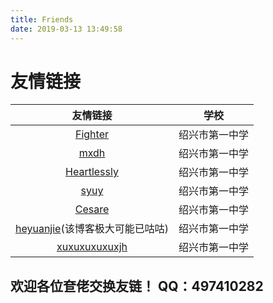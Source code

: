 ```yaml
---
title: Friends
date: 2019-03-13 13:49:58
---
```

# 友情链接
|  友情链接   |      学校      |
| :---------: | :------------: |
|   [Fighter](http://fighter.cf) | 绍兴市第一中学 |
| [mxdh](https://mxdh.github.io) | 绍兴市第一中学 |
| [Heartlessly](https://heartlessly.github.io) | 绍兴市第一中学 |
|    [syuy](https://hexo.syuy.top) | 绍兴市第一中学 |
|     [Cesare](https://cesarelg.github.io) | 绍兴市第一中学 |
| [heyuanjie](https://heyuanjie.github.io)(该博客极大可能已咕咕) | 绍兴市第一中学 |
| [xuxuxuxuxuxjh](https://xuxuxuxuxuxjh.github.io) |绍兴市第一中学 |

## 欢迎各位奆佬交换友链！ QQ：497410282

